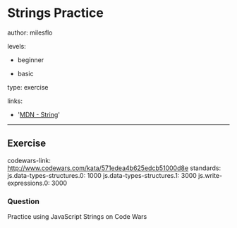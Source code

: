 # Strings Practice
author: milesflo

levels:

  - beginner

  - basic

type: exercise

links:

  - '[MDN - String](https://developer.mozilla.org/en-US/docs/Web/JavaScript/Reference/Global_Objects/String)'

---
## Exercise
codewars-link: http://www.codewars.com/kata/571edea4b625edcb51000d8e
standards:
  js.data-types-structures.0: 1000
  js.data-types-structures.1: 3000
  js.write-expressions.0: 3000
### Question
Practice using JavaScript Strings on Code Wars
